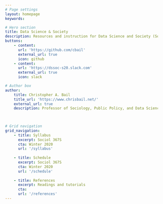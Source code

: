 ```yaml
---
# Page settings
layout: homepage
keywords:

# Hero section
title: Data Science & Society
description: Resources and instruction for Data Science and Society (Sociol 367S) at Duke University.
buttons:
    - content:
      url: 'https://github.com/cbail'
      external_url: true
      icon: github
    - content:
      url: 'https://dssoc-s20.slack.com'
      external_url: true
      icon: slack

# Author box
author: 
    title: Christopher A. Bail
    title_url: 'https://www.chrisbail.net/'
    external_url: true
    description: Professor of Sociology, Public Policy, and Data Science (Duke University)

    
    
# Grid navigation
grid_navigation:
    - title: Syllabus
      excerpt: Sociol 367S
      cta: Winter 2020
      url: '/syllabus'
      
    - title: Schedule
      excerpt: Sociol 367S
      cta: Winter 2020
      url: '/schedule'
      
    - title: References
      excerpt: Readings and tutorials
      cta: 
      url: '/references'
---
```

